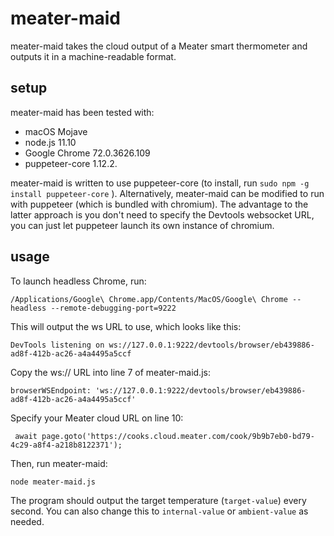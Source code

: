 # meater-maid
meater-maid takes the cloud output of a Meater smart thermometer and outputs it in a machine-readable format.

## setup
meater-maid has been tested with:

* macOS Mojave
* node.js 11.10
* Google Chrome 72.0.3626.109
* puppeteer-core 1.12.2.

meater-maid is written to use puppeteer-core (to install, run `sudo npm -g install puppeteer-core` ). Alternatively, meater-maid can be modified to run with puppeteer (which is bundled with chromium). The advantage to the latter approach is you don't need to specify the Devtools websocket URL, you can just let puppeteer launch its own instance of chromium.

## usage

To launch headless Chrome, run:

`/Applications/Google\ Chrome.app/Contents/MacOS/Google\ Chrome --headless --remote-debugging-port=9222`

This will output the ws URL to use, which looks like this:

`DevTools listening on ws://127.0.0.1:9222/devtools/browser/eb439886-ad8f-412b-ac26-a4a4495a5ccf`

Copy the ws:// URL into line 7 of meater-maid.js:

`browserWSEndpoint: 'ws://127.0.0.1:9222/devtools/browser/eb439886-ad8f-412b-ac26-a4a4495a5ccf'`

Specify your Meater cloud URL on line 10:

` await page.goto('https://cooks.cloud.meater.com/cook/9b9b7eb0-bd79-4c29-a8f4-a218b8122371');`

Then, run meater-maid:

`node meater-maid.js`

The program should output the target temperature (`target-value`) every second. You can also change this to `internal-value` or `ambient-value` as needed.
